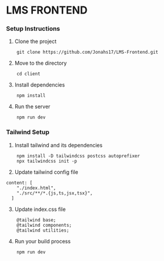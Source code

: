 # LMS FRONTEND

### Setup Instructions

1. Clone the project

```
    git clone https://github.com/Jonahs17/LMS-Frontend.git
```

2. Move to the directory

```
    cd client
```

3. Install dependencies

```
    npm install
```

4. Run the server

```
    npm run dev
```

### Tailwind Setup

1. Install tailwind and its dependencies
```
    npm install -D tailwindcss postcss autoprefixer
    npx tailwindcss init -p
```

2. Update tailwind config file
```
content: [
    "./index.html",
    "./src/**/*.{js,ts,jsx,tsx}",
  ]
```

3. Update index.css file
```
    @tailwind base;
    @tailwind components;
    @tailwind utilities;
```

4. Run your build process
```
    npm run dev
```



